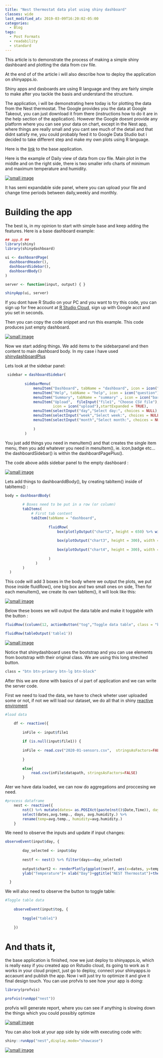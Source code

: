 ```yaml
---
title: "Nest thermostat data plot using shiny dashboard"
classes: wide
last_modified_at: 2019-03-09T16:20:02-05:00
categories:
  - Blog
tags:
  - Post Formats
  - readability
  - standard
---
```


This article is to demonstrate the process of making a simple shiny dashboard and plotting the data from csv file.

At the end of of the article i will also describe how to deploy the application on shinyapps.io.

Shiny apps and dasboards are using R language and they are fairly simple to make after you tackle the basis and understand the structure.

The application, i will be demonstrating here today is for plotting the data from the Nest thermostat. The Google provides you the data at Google Takeout, you can just download it from there (instructions how to do it are in the help section of the application). However the Google doesnt provide any platform where you can see your data on chart, except in the Nest app, where things are really small and you cant see much of the detail and that didnt satisfy me, you could probably feed it to Google Data Studio but i decided to take different step and make my own plots using R language.

Here is the [link](https://p1463k.shinyapps.io/nest-plot/) to the base application.

Here is the example of Daily view of data from csv file.
Main plot in the middle and on the right side, there is two smaller info charts of minimum and maximum temperature and humidity.

[![small image](/assets/images/dashb1.png)](/assets/images/dashb1.png)

It has semi expandable side panel, where you can upload your file and change time periods between daily,weekly and monthly.

# Building the app

The best is, in my opinion to start with simple base and keep adding the features. Here is a base dashboard example:

~~~R
## app.R ##
library(shiny)
library(shinydashboard)

ui <- dashboardPage(
  dashboardHeader(),
  dashboardSidebar(),
  dashboardBody()
)

server <- function(input, output) { }

shinyApp(ui, server)
~~~

If you dont have R Studio on your PC and you want to try this code, you can sign up for free account at
[R Studio Cloud](https://rstudio.cloud/), sign up with Google acct and you set in seconds. 

Then you can copy the code snippet and run this example.
This code produces just empty dashboard.

[![small image](/assets/images/dashb2.png)](/assets/images/dashb2.png)

Now we start adding things. We add items to the sidebarpanel and then content to main dashboard body.
In my case i have used [shinydashboardPlus](https://rinterface.github.io/shinydashboardPlus/index.html)

Lets look at the sidebar panel:

~~~r
 sidebar = dashboardSidebar(
        
         sidebarMenu(
             menuItem("Dashboard", tabName = "dashboard", icon = icon("dashboard")),
             menuItem("Help", tabName = "help", icon = icon("question"),badgeLabel = "info", badgeColor = "green"),
             menuItem("Summary", tabName = "summary" , icon = icon("bar-chart-o")),
             menuItem("Upload",  fileInput("file1", "Choose CSV file"), multiple = FALSE, accept = (".csv"), 
                      icon = icon("upload"),startExpanded = TRUE),
             menuItem(selectInput("day","Select day:", choices = NULL), icon = icon("calendar")),
             menuItem(selectInput("week","Select week:", choices = NULL), icon = icon("calendar")),
             menuItem(selectInput("month","Select month:", choices = NULL), icon = icon("calendar"))
             
             )
         )
~~~

You just add things you need in menuItem() and that creates the single item menu, then you add whatever you need in menuItem(), ie. icon,badge etc... the dashboardSidebar() is within the dashboardPagePlus().

The code above adds sidebar panel to the empty dashboard :

[![small image](/assets/images/dashb3.png)](/assets/images/dashb3.png)

Lets add things to dashboarddBody(), by creating tabItem() inside of tabItems() :  
~~~R
body = dashboardBody(
    
        # Boxes need to be put in a row (or column)
        tabItems(
            # First tab content
            tabItem(tabName = "dashboard",
                    
                    fluidRow(
                        box(plotlyOutput("chart2", height = 650) %>% withSpinner(type = "5"), width = 9),
                        
                        box(plotOutput("chart3", height = 300), width = 3),
                        
                        box(plotOutput("chart4", height = 300), width = 3)
                        
                    )
              )
        )
  )
~~~

This code will add 3 boxes in the body where we output the plots, we put those inside fluidRow(), one big box and two small ones on side, Then for each menuItem(), we create its own tabItem(), it will look like this: 

[![small image](/assets/images/dashb4.png)](/assets/images/dashb4.png)



Below these boxes we will output the data table and make it toggable with the button :

~~~r
fluidRow((column(12, actionButton("tog","Toggle data table", class = "btn btn-primary btn-lg btn-block")))),

fluidRow(tableOutput('table1'))
~~~

[![small image](/assets/images/dashb5.png)](/assets/images/dashb5.png)


Notice that shinydashboard uses the bootstrap and you can use elements from bootstrap with their original class.
We are using this long streched button.

~~~r
class = "btn btn-primary btn-lg btn-block"
~~~



After this we are done with basics of ui part of application and we can write the server code. 

First we need to load the data, we have to check wheter user uploaded some or not, if not we will load our dataset, 
we do all that in shiny [reactive enviroment](https://shiny.rstudio.com/articles/reactivity-overview.html)

~~~r
#load data

    df <- reactive({
        
        inFile <- input$file1
        
        if (is.null(input$file1)) {
            
        inFile <- read.csv("2020-01-sensors.csv",  stringsAsFactors=FALSE)
        
        }
                       
        else{
            read.csv(inFile$datapath, stringsAsFactors=FALSE)
        }
~~~


Ater we have data loaded, we can now do aggregations and proccesing we need.
~~~r
#process dataframe
    nest <- reactive({
        nst() %>% mutate(dates= as.POSIXct(paste(nst()$Date,Time)), days= nst()$Date) %>% 
        select(dates,avg.temp., days, avg.humidity.) %>%
        rename(temp=avg.temp., humidity=avg.humidity.)
    }
~~~


We need to observe the inputs and update if input changes:
~~~r
observeEvent(input$day, {
        
        day_selected <- input$day
        
        nestf <- nest() %>% filter(days==day_selected)
        
        output$chart2 <- renderPlotly(ggplot(nestf, aes(x=dates, y=temp))+ geom_line()+
        ylab("Temperature")+ xlab("Day")+ggtitle("NEST Thermostat")+theme_minimal())

  }
~~~



We will also need to observe the button to toggle table:
~~~r
#Toggle table data
    
    observeEvent(input$tog, {
        
        toggle("table1")
        
    })
~~~    

# And thats it, 
the base application is finished, now we just deploy to shinyapps.io, which is really easy if you created app on Rstudio cloud, its going to work as it works in your cloud project, just go to deploy, connect your shinyapps.io accaount
and publish the app. Now i will just try to optimize it and give it final design touch. You can use profvis to see how your app is doing:
~~~r
library(profvis)

profvis(runApp("nest"))
~~~


profvis will generate report, where you can see if anything is slowing down the things which you could possibly optimize

[![small image](/assets/images/dashb6.png)](/assets/images/dashb6.png)


You can also look at your app side by side with executing code with:
~~~R
shiny::runApp("nest",display.mode="showcase")
~~~

[![small image](/assets/images/dashb8.png)](/assets/images/dashb8.png)
